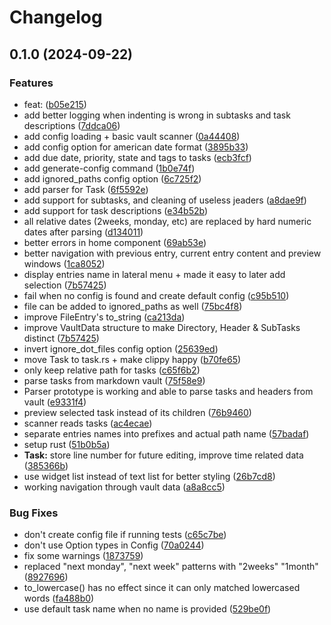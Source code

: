 # Changelog

## 0.1.0 (2024-09-22)


### Features

* feat:  ([b05e215](https://github.com/louis-thevenet/vault-tasks/commit/b05e215db206bd96cc68d42f4a4be8a2d9db515e))
* add better logging when indenting is wrong in subtasks and task descriptions ([7ddca06](https://github.com/louis-thevenet/vault-tasks/commit/7ddca0689e57c4c5f8d04e421537b4cbfe900e0a))
* add config loading + basic vault scanner ([0a44408](https://github.com/louis-thevenet/vault-tasks/commit/0a444086a13f78638bb5b76b8c0e4ad4f5e08535))
* add config option for american date format ([3895b33](https://github.com/louis-thevenet/vault-tasks/commit/3895b33815425bf61bc229b1c085a6693fd1a6eb))
* add due date, priority, state and tags to tasks ([ecb3fcf](https://github.com/louis-thevenet/vault-tasks/commit/ecb3fcf9081eae3bae75a7d9555bd37d8a966666))
* add generate-config command ([1b0e74f](https://github.com/louis-thevenet/vault-tasks/commit/1b0e74fe254c43942ac2e3fdef8ef8f96fb2a942))
* add ignored_paths config option ([6c725f2](https://github.com/louis-thevenet/vault-tasks/commit/6c725f216c3e1cbc2816e560c4bcb4bcc13705bf))
* add parser for Task ([6f5592e](https://github.com/louis-thevenet/vault-tasks/commit/6f5592ee71f77ddd94dd4621eda8f45c83c27f2f))
* add support for subtasks, and cleaning of useless jeaders ([a8dae9f](https://github.com/louis-thevenet/vault-tasks/commit/a8dae9fdb28d2cc5088f5cad836fdc5268f278cd))
* add support for task descriptions ([e34b52b](https://github.com/louis-thevenet/vault-tasks/commit/e34b52bedbd24f7b545a7a3595e4dcde140d6928))
* all relative dates (2weeks, monday, etc) are replaced by hard numeric dates after parsing ([d134011](https://github.com/louis-thevenet/vault-tasks/commit/d1340112f65ceb8bd3259e0667cc337991e82bd2))
* better errors in home component ([69ab53e](https://github.com/louis-thevenet/vault-tasks/commit/69ab53e4897402efb0b9e97a7fe97754460801ea))
* better navigation with previous entry, current entry content and preview windows ([1ca8052](https://github.com/louis-thevenet/vault-tasks/commit/1ca8052dac7038e02592e5aa699abe31e68c489c))
* display entries name in lateral menu + made it easy to later add selection ([7b57425](https://github.com/louis-thevenet/vault-tasks/commit/7b574253de8732f9029e453a9021610de4c999e1))
* fail when no config is found and create default config ([c95b510](https://github.com/louis-thevenet/vault-tasks/commit/c95b510720092ce37761b4f3bb3e51104eb970fd))
* file can be added to ignored_paths as well ([75bc4f8](https://github.com/louis-thevenet/vault-tasks/commit/75bc4f8b441942fb3fe00a9c769b802082342165))
* improve FileEntry's to_string ([ca213da](https://github.com/louis-thevenet/vault-tasks/commit/ca213da02e0eee3e31528d70939bc3548b8798bc))
* improve VaultData structure to make Directory, Header & SubTasks distinct ([7b57425](https://github.com/louis-thevenet/vault-tasks/commit/7b574253de8732f9029e453a9021610de4c999e1))
* invert ignore_dot_files config option ([25639ed](https://github.com/louis-thevenet/vault-tasks/commit/25639ed5547813bdda356f469e9ff307c2908520))
* move Task to task.rs + make clippy happy ([b70fe65](https://github.com/louis-thevenet/vault-tasks/commit/b70fe650f30b15baa86dc372d6956e5373ea88de))
* only keep relative path for tasks ([c65f6b2](https://github.com/louis-thevenet/vault-tasks/commit/c65f6b210db04a7df561e6562f4ddd677061a2d4))
* parse tasks from markdown vault ([75f58e9](https://github.com/louis-thevenet/vault-tasks/commit/75f58e9936e4a71e5888e3cc490d77a03d389814))
* Parser prototype is working and able to parse tasks and headers from vault ([e9331f4](https://github.com/louis-thevenet/vault-tasks/commit/e9331f41862bae83e87cc0510b77342c54b271a8))
* preview selected task instead of its children ([76b9460](https://github.com/louis-thevenet/vault-tasks/commit/76b9460bdebf3a24c456d91c95b553e81b54a3ca))
* scanner reads tasks ([ac4ecae](https://github.com/louis-thevenet/vault-tasks/commit/ac4ecae6412668d7b6553db3bc0b4fb88fd8c1ee))
* separate entries names into prefixes and actual path name ([57badaf](https://github.com/louis-thevenet/vault-tasks/commit/57badaf36fd95a726ca59b2808314ecf5d14c83d))
* setup rust ([51b0b5a](https://github.com/louis-thevenet/vault-tasks/commit/51b0b5a62f1999edc1aba2400b5487ba03e77522))
* **Task:** store line number for future editing, improve time related data ([385366b](https://github.com/louis-thevenet/vault-tasks/commit/385366b479dbaba401f54ce789fe5dc72628494f))
* use widget list instead of text list for better styling ([26b7cd8](https://github.com/louis-thevenet/vault-tasks/commit/26b7cd849c6df7f61bfe5e7f868cb7c1b67ef712))
* working navigation through vault data ([a8a8cc5](https://github.com/louis-thevenet/vault-tasks/commit/a8a8cc530622a6ea301871b87b5f7ea3bb9116bc))


### Bug Fixes

* don't create config file if running tests ([c65c7be](https://github.com/louis-thevenet/vault-tasks/commit/c65c7beb7d3ba6878dc464ce324384f562632fe1))
* don't use Option types in Config ([70a0244](https://github.com/louis-thevenet/vault-tasks/commit/70a0244f333f404cb369663da5ba5bfbab31b662))
* fix some warnings ([1873759](https://github.com/louis-thevenet/vault-tasks/commit/1873759f8ea954167038dacb3a43781293b593e2))
* replaced "next monday", "next week" patterns with "2weeks" "1month" ([8927696](https://github.com/louis-thevenet/vault-tasks/commit/8927696802952ea40f8f62feb3521c992246eb74))
* to_lowercase() has no effect since it can only matched lowercased words ([fa488b0](https://github.com/louis-thevenet/vault-tasks/commit/fa488b0e05d422dfe047f409aa49229b54a6bb3c))
* use default task name when no name is provided ([529be0f](https://github.com/louis-thevenet/vault-tasks/commit/529be0fd20137c3f4055f0e62f67b4faf9695958))
